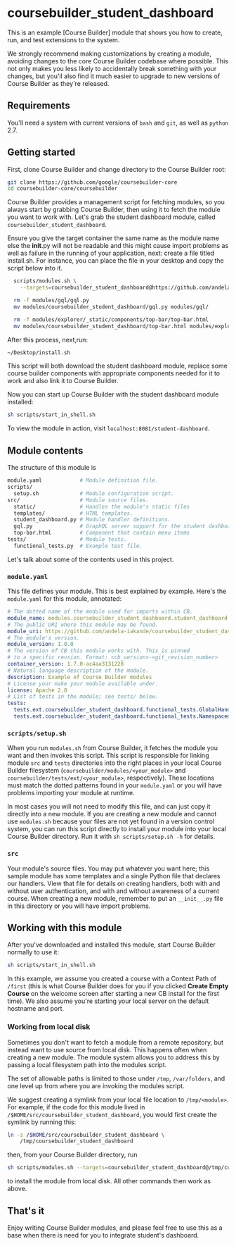 # coursebuilder_student_dashboard

This is an example [Course Builder] module that shows you how to create, run,
and test extensions to the system. 

We strongly recommend making customizations by creating a module, avoiding
changes to the core Course Builder codebase where possible. This not only makes
you less likely to accidentally break something with your changes, but you'll
also find it much easier to upgrade to new versions of Course Builder as they're
released.

## Requirements

You'll need a system with current versions of `bash` and `git`, as well as
`python` 2.7.

## Getting started

First, clone Course Builder and change directory to the Course Builder root:

```sh
git clone https://github.com/google/coursebuilder-core
cd coursebuilder-core/coursebuilder
```

Course Builder provides a management script for fetching modules, so you always
start by grabbing Course Builder, then using it to fetch the module you want to
work with. Let's grab the student dashboard module, called `coursebuilder_student_dashboard`.

Ensure you give the target container the same name as the module name else the __init__.py 
will not be readable and this might cause import problems as well as failure in the running of your application,
next: create a file titled install.sh. For instance, you can place the file in your desktop and copy the script below into it.

```sh 
  scripts/modules.sh \
    --targets=coursebuilder_student_dashboard@https://github.com/andela-iakande/coursebuilder_student_dashboard.git

  rm -f modules/gql/gql.py
  mv modules/coursebuilder_student_dashboard/gql.py modules/gql/

  rm -f modules/explorer/_static/components/top-bar/top-bar.html
  mv modules/coursebuilder_student_dashboard/top-bar.html modules/explorer/_static/components/top-bar/
```
After this process, 
next,run:

  ```sh
  ~/Desktop/install.sh
  ```

This script will both download the student dashboard module, replace some course builder components with appropriate components needed for it to work and also link it to Course Builder.

 Now you can start up Course Builder with the student dashboard module installed:

```sh
sh scripts/start_in_shell.sh
```

To view the module in action, visit `localhost:8081/student-dashboard`.

## Module contents

The structure of this module is

```sh
module.yaml            # Module definition file.
scripts/
  setup.sh             # Module configuration script.
src/                   # Module source files.
  static/              # Handles the module's static files
  templates/           # HTML templates.
  student_dashboard.py # Module handler definitions.
  gql.py               # GraphQL server support for the student dashboard
  top-bar.html         # Component that contain menu items
tests/                 # Module tests.
  functional_tests.py  # Example test file.
```

Let's talk about some of the contents used in this project.

### `module.yaml`

This file defines your module. This is best explained by example. Here's the
`module.yaml` for this module, annotated:

```yaml
# The dotted name of the module used for imports within CB.
module_name: modules.coursebuilder_student_dashboard.student_dashboard
# The public URI where this module may be found.
module_uri: https://github.com/andela-iakande/coursebuilder_student_dashboard.git
# The module's version.
module_version: 1.0.0
# The version of CB this module works with. This is pinned
# to a specific revsion. Format: <cb_version>-<git_revision_number>
container_version: 1.7.0-ac4aa3131228
# Natural language description of the module.
description: Example of Course Builder modules
# License your make your module available under.
license: Apache 2.0
# List of tests in the module; see tests/ below.
tests:
  tests.ext.coursebuilder_student_dashboard.functional_tests.GlobalHandlerTest: 2
  tests.ext.coursebuilder_student_dashboard.functional_tests.NamespacedHandlerTest: 2
```

### `scripts/setup.sh`

When you run `modules.sh` from Course Builder, it fetches the module you want
and then invokes this script. This script is responsible for linking module
`src` and `tests` directories into the right places in your local Course Builder
filesystem (`coursebuilder/modules/<your_module>` and
`coursebuilder/tests/ext/<your_module>`, respectively). These locations must
match the dotted patterns found in your `module.yaml` or you will have problems
importing your module at runtime.

In most cases you will not need to modify this file, and can just copy it
directly into a new module. If you are creating a new module and cannot use
`modules.sh` because your files are not yet found in a version control system,
you can run this script directly to install your module into your local Course
Builder directory. Run it with `sh scripts/setup.sh -h` for details.

### `src`

Your module's source files. You may put whatever you want here; this sample
module has some templates and a single Python file that declares our handlers.
View that file for details on creating handlers, both with and without user
authentication, and with and without awareness of a current course. When
creating a new module, remember to put an `__init__.py` file in this directory
or you will have import problems.


## Working with this module

After you've downloaded and installed this module, start Course Builder normally
to use it:

```sh
sh scripts/start_in_shell.sh
```

In this example, we assume you created a course with a Context Path of `/first`
(this is what Course Builder does for you if you clicked **Create Empty Course**
on the welcome screen after starting a new CB install for the first time). We
also assume you're starting your local server on the default hostname and port.


### Working from local disk

Sometimes you don't want to fetch a module from a remote repository, but instead
want to use source from local disk. This happens often when creating a new
module. The module system allows you to address this by passing a local
filesystem path into the modules script.

The set of allowable paths is limited to those under `/tmp`, `/var/folders`, and
one level up from where you are invoking the modules script.

We suggest creating a symlink from your local file location to `/tmp/<module>`.
For example, if the code for this module lived in
`/$HOME/src/coursebuilder_student_dashboard`, you would first create the
symlink by running this:

```sh
ln -s /$HOME/src/coursebuilder_student_dashboard \
    /tmp/coursebuilder_student_dashboard
```

then, from your Course Builder directory, run

```sh
sh scripts/modules.sh --targets=coursebuilder_student_dashboard@/tmp/coursebuilder_student_dashboard
```

to install the module from local disk. All other commands then work as above.

## That's it

Enjoy writing Course Builder modules, and please feel free to use this as a
base when there is need for you to integrate student's dashboard. 


